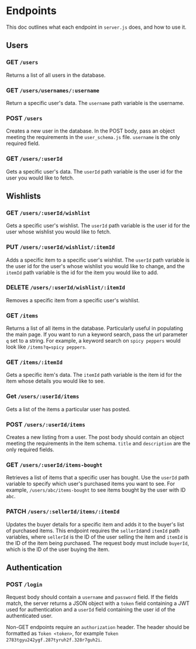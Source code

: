 # Endpoints

This doc outlines what each endpoint in `server.js` does, and how to use it.

## Users

### GET `/users`

Returns a list of all users in the database.

### GET `/users/usernames/:username`

Return a specific user's data. The `username` path variable is the username.

### POST `/users`

Creates a new user in the database. In the POST body, pass an object meeting the requirements in the `user_schema.js` file. `username` is the only required field.

### GET `/users/:userId`

Gets a specific user's data. The `userId` path variable is the user id for the user you would like to fetch.

## Wishlists

### GET `/users/:userId/wishlist`

Gets a specific user's wishlist. The `userId` path variable is the user id for the user whose wishlist you would like to fetch.

### PUT `/users/:userId/wishlist/:itemId`

Adds a specific item to a specific user's wishlist. The `userId` path variable is the user id for the user's whose wishlist you would like to change, and the `itemId` path variable is the id for the item you would like to add.

### DELETE `/users/:userId/wishlist/:itemId`

Removes a specific item from a specific user's wishlist.

### GET `/items`

Returns a list of all items in the database. Particularly useful in populating the main page. If you want to run a keyword search, pass the url parameter `q` set to a string. For example, a keyword search on `spicy peppers` would look like `/items?q=spicy peppers`.

### GET `/items/:itemId`

Gets a specific item's data. The `itemId` path variable is the item id for the item whose details you would like to see.

### Get `/users/:userId/items`

Gets a list of the items a particular user has posted.

### POST `/users/:userId/items`

Creates a new listing from a user. The post body should contain an object meeting the requirements in the item schema. `title` and `description` are the only required fields.

### GET `/users/:userId/items-bought`

Retrieves a list of items that a specific user has bought. Use the `userId` path variable to specify which user's purchased items you want to see. For example,
`/users/abc/items-bought` to see items bought by the user with ID `abc`.

### PATCH `/users/:sellerId/items/:itemId`

Updates the buyer details for a specific item and adds it to the buyer's list of purchased items. This endpoint requires the `sellerId`and `itemId` path variables, where `sellerId` is the ID of the user selling the item and `itemId` is the ID of the item being purchased. The request body must include `buyerId`, which is the ID of the user buying the item.

## Authentication

### POST `/login`

Request body should contain a `username` and `password` field. If the fields match, the server returns a JSON object with a `token` field containing a JWT used for authentication and a `userId` field containing the user id of the authenticated user.

Non-GET endpoints require an `authorization` header. The header should be formatted as `Token <token>`, for example `Token 2783tgyu242ygf.287tyruh2f.328r7guh2i`.
